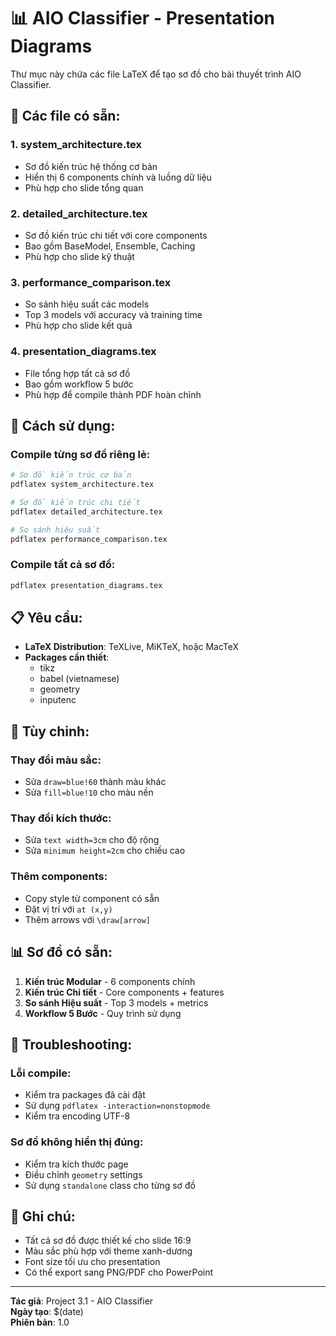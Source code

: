 # 📊 AIO Classifier - Presentation Diagrams

Thư mục này chứa các file LaTeX để tạo sơ đồ cho bài thuyết trình AIO Classifier.

## 📁 Các file có sẵn:

### 1. **system_architecture.tex**
- Sơ đồ kiến trúc hệ thống cơ bản
- Hiển thị 6 components chính và luồng dữ liệu
- Phù hợp cho slide tổng quan

### 2. **detailed_architecture.tex**
- Sơ đồ kiến trúc chi tiết với core components
- Bao gồm BaseModel, Ensemble, Caching
- Phù hợp cho slide kỹ thuật

### 3. **performance_comparison.tex**
- So sánh hiệu suất các models
- Top 3 models với accuracy và training time
- Phù hợp cho slide kết quả

### 4. **presentation_diagrams.tex**
- File tổng hợp tất cả sơ đồ
- Bao gồm workflow 5 bước
- Phù hợp để compile thành PDF hoàn chỉnh

## 🚀 Cách sử dụng:

### Compile từng sơ đồ riêng lẻ:
```bash
# Sơ đồ kiến trúc cơ bản
pdflatex system_architecture.tex

# Sơ đồ kiến trúc chi tiết
pdflatex detailed_architecture.tex

# So sánh hiệu suất
pdflatex performance_comparison.tex
```

### Compile tất cả sơ đồ:
```bash
pdflatex presentation_diagrams.tex
```

## 📋 Yêu cầu:

- **LaTeX Distribution**: TeXLive, MiKTeX, hoặc MacTeX
- **Packages cần thiết**:
  - tikz
  - babel (vietnamese)
  - geometry
  - inputenc

## 🎨 Tùy chỉnh:

### Thay đổi màu sắc:
- Sửa `draw=blue!60` thành màu khác
- Sửa `fill=blue!10` cho màu nền

### Thay đổi kích thước:
- Sửa `text width=3cm` cho độ rộng
- Sửa `minimum height=2cm` cho chiều cao

### Thêm components:
- Copy style từ component có sẵn
- Đặt vị trí với `at (x,y)`
- Thêm arrows với `\draw[arrow]`

## 📊 Sơ đồ có sẵn:

1. **Kiến trúc Modular** - 6 components chính
2. **Kiến trúc Chi tiết** - Core components + features
3. **So sánh Hiệu suất** - Top 3 models + metrics
4. **Workflow 5 Bước** - Quy trình sử dụng

## 🔧 Troubleshooting:

### Lỗi compile:
- Kiểm tra packages đã cài đặt
- Sử dụng `pdflatex -interaction=nonstopmode`
- Kiểm tra encoding UTF-8

### Sơ đồ không hiển thị đúng:
- Kiểm tra kích thước page
- Điều chỉnh `geometry` settings
- Sử dụng `standalone` class cho từng sơ đồ

## 📝 Ghi chú:

- Tất cả sơ đồ được thiết kế cho slide 16:9
- Màu sắc phù hợp với theme xanh-dương
- Font size tối ưu cho presentation
- Có thể export sang PNG/PDF cho PowerPoint

---

**Tác giả**: Project 3.1 - AIO Classifier  
**Ngày tạo**: $(date)  
**Phiên bản**: 1.0
